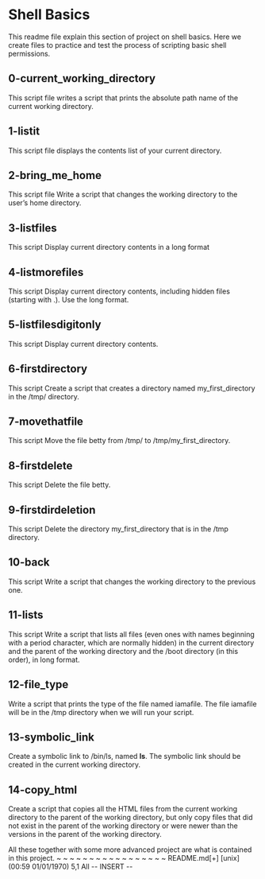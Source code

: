 # Shell Basics

This readme file explain this section of project on shell basics. Here we create files to practice and test the process of scripting basic shell permissions.

## 0-current_working_directory
This script file writes a script that prints the absolute path name of the current working directory.

## 1-listit
This script file displays the contents list of your current directory.

## 2-bring_me_home
This script file Write a script that changes the working directory to the user’s home directory.

## 3-listfiles
This script Display current directory contents in a long format

## 4-listmorefiles
This script Display current directory contents, including hidden files (starting with .). Use the long format.

## 5-listfilesdigitonly
This script Display current directory contents.

## 6-firstdirectory
This script Create a script that creates a directory named my_first_directory in the /tmp/ directory.

## 7-movethatfile
This script Move the file betty from /tmp/ to /tmp/my_first_directory.

## 8-firstdelete
This script Delete the file betty.

## 9-firstdirdeletion
This script Delete the directory my_first_directory that is in the /tmp directory.

## 10-back
This script Write a script that changes the working directory to the previous one.

## 11-lists
This script Write a script that lists all files (even ones with names beginning with a period character, which are normally hidden) in the current directory and the parent of the working directory and the /boot directory (in this order), in long format.

## 12-file_type
Write a script that prints the type of the file named iamafile. The file iamafile will be in the /tmp directory when we will run your script.

## 13-symbolic_link
Create a symbolic link to /bin/ls, named __ls__. The symbolic link should be created in the current working directory.

## 14-copy_html
Create a script that copies all the HTML files from the current working directory to the parent of the working directory, but only copy files that did not exist in the parent of the working directory or were newer than the versions in the parent of the working directory.

All these together with some more advanced project are what is contained in this project.
~
~
~
~
~
~
~
~
~
~
~
~
~
~
~
~
~
README.md[+] [unix] (00:59 01/01/1970)                                                                                         5,1 All
-- INSERT --

